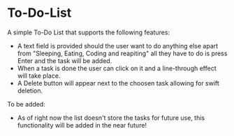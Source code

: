 # To-Do-List

A simple To-Do List that supports the following features:

- A text field is provided should the user want to do anything else apart from "Sleeping, Eating, Coding and reapiting"
  all they have to do is press Enter and the task will be added.
- When a task is done the user can click on it and a line-through effect will take place.
- A Delete button will appear next to the choosen task allowing for swift deletion.

To be added:

- As of right now the list doesn't store the tasks for future use, this functionality will be added in the near future! 
